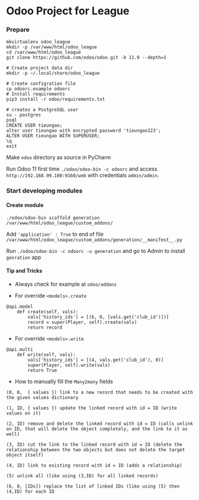 Odoo Project for League
=======================

### Prepare

```
mkvirtualenv odoo_league
mkdir -p /var/www/html/odoo_league
cd /var/www/html/odoo_league
git clone https://github.com/odoo/odoo.git -b 11.0 --depth=1

# Create project data dir
mkdir -p ~/.local/share/odoo_league

# Create configration file
cp odoorc.example odoorc
# Install requirements
pip3 install -r odoo/requirements.txt

# creates a PostgreSQL user
su - postgres
psql
CREATE USER tieungao;
alter user tieungao with encrypted password 'tieungao123';
ALTER USER tieungao WITH SUPERUSER;
\q
exit
```

Make `odoo` directory as source in PyCharm

Run Odoo 11 first time `./odoo/odoo-bin -c odoorc` and access `http://192.168.99.100:9160/web` with credentials `admin/admin`.

### Start developing modules

#### Create module

```
./odoo/odoo-bin scaffold generation /var/www/html/odoo_league/custom_addons/
```

Add `'application' : True` to end of file `/var/www/html/odoo_league/custom_addons/generation/__manifest__.py`

Run `./odoo/odoo-bin -c odoorc -u generation` and go to Admin to install `genration` app

#### Tip and Tricks

* Always check for example at `odoo/addons`

* For override `<models>.create`

```text
@api.model
    def create(self, vals):
        vals['history_ids'] = [(6, 0, [vals.get('club_id')])]
        record = super(Player, self).create(vals)
        return record
```

* For override `<models>.write`

```text
@api.multi
    def write(self, vals):
        vals['history_ids'] = [(4, vals.get('club_id'), 0)]
        super(Player, self).write(vals)
        return True
```

* How to manually fill the `Many2many` fields

```text
(0, 0,  { values }) link to a new record that needs to be created with the given values dictionary

(1, ID, { values }) update the linked record with id = ID (write values on it)

(2, ID) remove and delete the linked record with id = ID (calls unlink on ID, that will delete the object completely, and the link to it as well)

(3, ID) cut the link to the linked record with id = ID (delete the relationship between the two objects but does not delete the target object itself)

(4, ID) link to existing record with id = ID (adds a relationship)

(5) unlink all (like using (3,ID) for all linked records)

(6, 0, [IDs]) replace the list of linked IDs (like using (5) then (4,ID) for each ID
```

